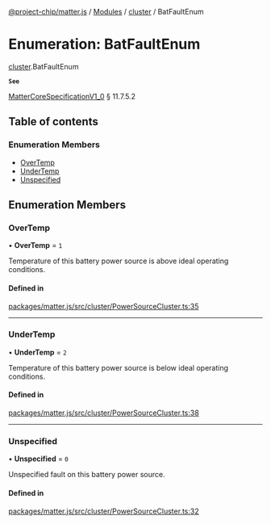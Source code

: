 [@project-chip/matter.js](../README.md) / [Modules](../modules.md) / [cluster](../modules/cluster.md) / BatFaultEnum

# Enumeration: BatFaultEnum

[cluster](../modules/cluster.md).BatFaultEnum

**`See`**

[MatterCoreSpecificationV1_0](../interfaces/spec.MatterCoreSpecificationV1_0.md) § 11.7.5.2

## Table of contents

### Enumeration Members

- [OverTemp](cluster.BatFaultEnum.md#overtemp)
- [UnderTemp](cluster.BatFaultEnum.md#undertemp)
- [Unspecified](cluster.BatFaultEnum.md#unspecified)

## Enumeration Members

### OverTemp

• **OverTemp** = ``1``

Temperature of this battery power source is above ideal operating conditions.

#### Defined in

[packages/matter.js/src/cluster/PowerSourceCluster.ts:35](https://github.com/project-chip/matter.js/blob/5bdbf8d/packages/matter.js/src/cluster/PowerSourceCluster.ts#L35)

___

### UnderTemp

• **UnderTemp** = ``2``

Temperature of this battery power source is below ideal operating conditions.

#### Defined in

[packages/matter.js/src/cluster/PowerSourceCluster.ts:38](https://github.com/project-chip/matter.js/blob/5bdbf8d/packages/matter.js/src/cluster/PowerSourceCluster.ts#L38)

___

### Unspecified

• **Unspecified** = ``0``

Unspecified fault on this battery power source.

#### Defined in

[packages/matter.js/src/cluster/PowerSourceCluster.ts:32](https://github.com/project-chip/matter.js/blob/5bdbf8d/packages/matter.js/src/cluster/PowerSourceCluster.ts#L32)
